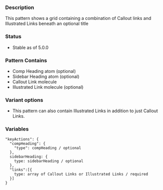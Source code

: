### Description
This pattern shows a grid containing a combination of Callout links and Illustrated Links beneath an optional title

### Status
* Stable as of 5.0.0

### Pattern Contains
* Comp Heading atom (optional)
* Sidebar Heading atom (optional)
* Callout Link molecule
* Illustrated Link molecule (optional)

### Variant options
* This pattern can also contain Illustrated Links in addition to just Callout Links.


### Variables
~~~
"keyActions": {
  "compHeading": {
    "type": compHeading / optional 
  },
  sidebarHeading: {
    type: sidebarHeading / optional
  },
  "links":[{
    type: array of Callout Links or Illustrated Links / required
  }]
}
~~~
